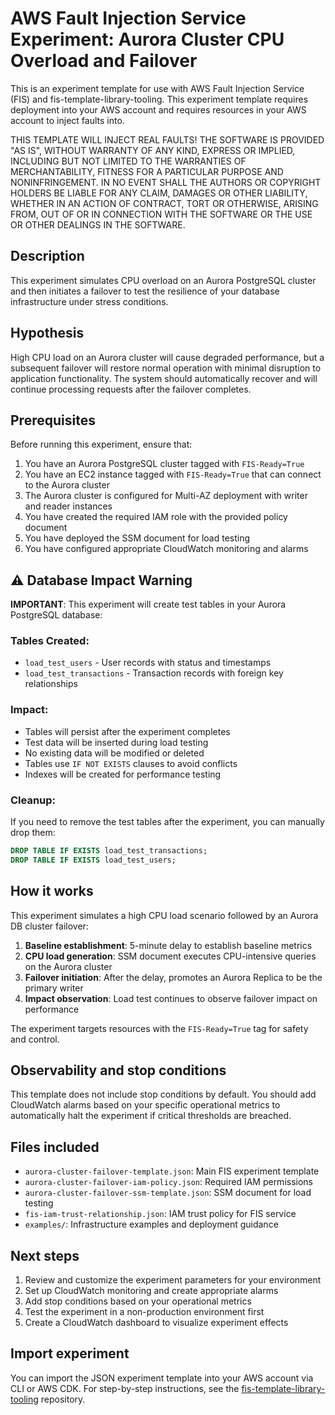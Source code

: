 # AWS Fault Injection Service Experiment: Aurora Cluster CPU Overload and Failover

This is an experiment template for use with AWS Fault Injection Service (FIS) and fis-template-library-tooling. This experiment template requires deployment into your AWS account and requires resources in your AWS account to inject faults into.

THIS TEMPLATE WILL INJECT REAL FAULTS! THE SOFTWARE IS PROVIDED "AS IS", WITHOUT WARRANTY OF ANY KIND, EXPRESS OR IMPLIED, INCLUDING BUT NOT LIMITED TO THE WARRANTIES OF MERCHANTABILITY, FITNESS FOR A PARTICULAR PURPOSE AND NONINFRINGEMENT. IN NO EVENT SHALL THE AUTHORS OR COPYRIGHT HOLDERS BE LIABLE FOR ANY CLAIM, DAMAGES OR OTHER LIABILITY, WHETHER IN AN ACTION OF CONTRACT, TORT OR OTHERWISE, ARISING FROM, OUT OF OR IN CONNECTION WITH THE SOFTWARE OR THE USE OR OTHER DEALINGS IN THE SOFTWARE.

## Description

This experiment simulates CPU overload on an Aurora PostgreSQL cluster and then initiates a failover to test the resilience of your database infrastructure under stress conditions.

## Hypothesis

High CPU load on an Aurora cluster will cause degraded performance, but a subsequent failover will restore normal operation with minimal disruption to application functionality. The system should automatically recover and will continue processing requests after the failover completes.

## Prerequisites

Before running this experiment, ensure that:

1. You have an Aurora PostgreSQL cluster tagged with `FIS-Ready=True`
2. You have an EC2 instance tagged with `FIS-Ready=True` that can connect to the Aurora cluster
3. The Aurora cluster is configured for Multi-AZ deployment with writer and reader instances
4. You have created the required IAM role with the provided policy document
5. You have deployed the SSM document for load testing
6. You have configured appropriate CloudWatch monitoring and alarms

## ⚠️ Database Impact Warning

**IMPORTANT**: This experiment will create test tables in your Aurora PostgreSQL database:

### Tables Created:
- `load_test_users` - User records with status and timestamps
- `load_test_transactions` - Transaction records with foreign key relationships

### Impact:
- Tables will persist after the experiment completes
- Test data will be inserted during load testing
- No existing data will be modified or deleted
- Tables use `IF NOT EXISTS` clauses to avoid conflicts
- Indexes will be created for performance testing

### Cleanup:
If you need to remove the test tables after the experiment, you can manually drop them:
```sql
DROP TABLE IF EXISTS load_test_transactions;
DROP TABLE IF EXISTS load_test_users;
```

## How it works

This experiment simulates a high CPU load scenario followed by an Aurora DB cluster failover:

1. **Baseline establishment**: 5-minute delay to establish baseline metrics
2. **CPU load generation**: SSM document executes CPU-intensive queries on the Aurora cluster
3. **Failover initiation**: After the delay, promotes an Aurora Replica to be the primary writer
4. **Impact observation**: Load test continues to observe failover impact on performance

The experiment targets resources with the `FIS-Ready=True` tag for safety and control.

## Observability and stop conditions

This template does not include stop conditions by default. You should add CloudWatch alarms based on your specific operational metrics to automatically halt the experiment if critical thresholds are breached.

## Files included

- `aurora-cluster-failover-template.json`: Main FIS experiment template
- `aurora-cluster-failover-iam-policy.json`: Required IAM permissions
- `aurora-cluster-failover-ssm-template.json`: SSM document for load testing
- `fis-iam-trust-relationship.json`: IAM trust policy for FIS service
- `examples/`: Infrastructure examples and deployment guidance

## Next steps

1. Review and customize the experiment parameters for your environment
2. Set up CloudWatch monitoring and create appropriate alarms
3. Add stop conditions based on your operational metrics
4. Test the experiment in a non-production environment first
5. Create a CloudWatch dashboard to visualize experiment effects

## Import experiment

You can import the JSON experiment template into your AWS account via CLI or AWS CDK. For step-by-step instructions, see the [fis-template-library-tooling](https://github.com/aws-samples/fis-template-library-tooling) repository.
